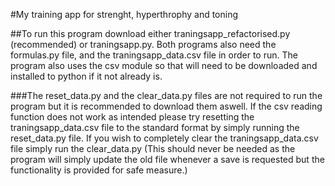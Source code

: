#My training app for strenght, hyperthrophy and toning

##To run this program download either traningsapp_refactorised.py (recommended) or traningsapp.py. Both programs also need the formulas.py file, and the traningsapp_data.csv file in order to run. The program also uses the csv module so that will need to be downloaded and installed to python if it not already is. 

###The reset_data.py and the clear_data.py files are not required to run the program but it is recommended to download them aswell. If the csv reading function does not work as intended please try resetting the traningsapp_data.csv file to the standard format by simply running the reset_data.py file. If you wish to completely clear the traningsapp_data.csv file simply run the clear_data.py (This should never be needed as the program will simply update the old file whenever a save is requested but the functionality is provided for safe measure.)



